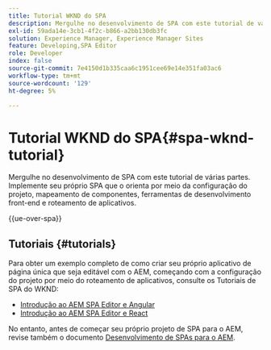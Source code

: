 ```yaml
---
title: Tutorial WKND do SPA
description: Mergulhe no desenvolvimento de SPA com este tutorial de várias partes. Implemente seu próprio SPA que o orienta por meio da configuração do projeto, mapeamento de componentes, ferramentas de desenvolvimento front-end e roteamento de aplicativos.
exl-id: 59ada14e-3cb1-4f2c-b866-a2bb130db3fc
solution: Experience Manager, Experience Manager Sites
feature: Developing,SPA Editor
role: Developer
index: false
source-git-commit: 7e4150d1b335caa6c1951cee69e14e351fa03ac6
workflow-type: tm+mt
source-wordcount: '129'
ht-degree: 5%

---
```



# Tutorial WKND do SPA{#spa-wknd-tutorial}

Mergulhe no desenvolvimento de SPA com este tutorial de várias partes. Implemente seu próprio SPA que o orienta por meio da configuração do projeto, mapeamento de componentes, ferramentas de desenvolvimento front-end e roteamento de aplicativos.

{{ue-over-spa}}

## Tutoriais {#tutorials}

Para obter um exemplo completo de como criar seu próprio aplicativo de página única que seja editável com o AEM, começando com a configuração do projeto por meio do roteamento de aplicativos, consulte os Tutoriais de SPA do WKND:

* [Introdução ao AEM SPA Editor e Angular](https://experienceleague.adobe.com/pt-br/docs/experience-manager-learn/getting-started-with-aem-headless/spa-editor/angular/overview)
* [Introdução ao AEM SPA Editor e React](https://experienceleague.adobe.com/pt-br/docs/experience-manager-learn/getting-started-with-aem-headless/spa-editor/how-to/react-core-components-v2)

No entanto, antes de começar seu próprio projeto de SPA para o AEM, revise também o documento [Desenvolvimento de SPAs para o AEM](/help/sites-developing/spa-architecture.md).
